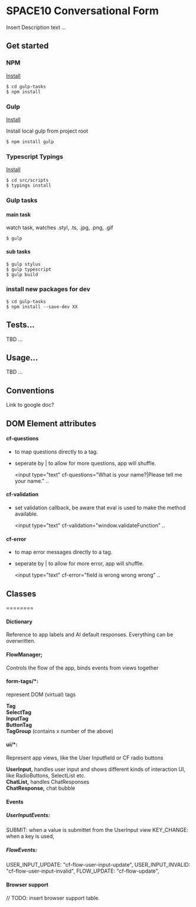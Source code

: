 # SPACE10 Conversational Form
 
Insert Description text
...



## Get started

### NPM
[Install](http://blog.npmjs.org/post/85484771375/how-to-install-npm)

	$ cd gulp-tasks
	$ npm install


### Gulp
[Install](https://github.com/gulpjs/gulp/blob/master/docs/getting-started.md)

Install local gulp from project root  

	$ npm install gulp


### Typescript Typings
[Install](https://github.com/typings/typings)

	$ cd src/scripts
	$ typings install


### Gulp tasks
#### main task
watch task, watches .styl, .ts, .jpg, .png, .gif

	$ gulp

#### sub tasks

	$ gulp stylus
	$ gulp typescript
	$ gulp build


### install new packages for dev
	
	$ cd gulp-tasks
	$ npm install --save-dev XX


## Tests...
TBD ...

## Usage...
TBD ...


## Conventions
Link to google doc?


## DOM Element attributes


#### cf-questions
* to map questions directly to a tag.
* seperate by | to allow for more questions, app will shuffle.

	<input type="text" cf-questions="What is your name?|Please tell me your name." ..

#### cf-validation
* set validation callback, be aware that eval is used to make the method available.

	<input type="text" cf-validation="window.validateFunction" ..

#### cf-error
* to map error messages directly to a tag.
* seperate by | to allow for more error, app will shuffle.

	<input type="text" cf-error="field is wrong wrong wrong" ..

## Classes
========

#### Dictionary
Reference to app labels and AI default responses. Everything can be overwritten.


#### FlowManager;
Controls the flow of the app, binds events from views together

#### form-tags/*:  
represent DOM (virtual) tags  

**Tag**  
**SelectTag**  
**InputTag**  
**ButtonTag**  
**TagGroup** (contains x number of the above)  

#### ui/*:
Represent app views, like the User Inputfield or CF radio buttons  

**UserInput**, handles user input and shows different kinds of interaction UI, like RadioButtons, SelectList etc.  
**ChatList,** handles ChatResponses  
**ChatResponse,** chat bubble

#### Events
##### UserInputEvents:
SUBMIT: when a value is submittet from the UserInput view
KEY_CHANGE: when a key is used, 

##### FlowEvents:
USER_INPUT_UPDATE: "cf-flow-user-input-update",
USER_INPUT_INVALID: "cf-flow-user-input-invalid",
FLOW_UPDATE: "cf-flow-update",


#### Browser support
// TODO: insert browser support table.